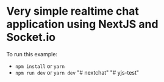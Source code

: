 # Very simple realtime chat application using NextJS and Socket.io

To run this example:

- `npm install` or `yarn`
- `npm run dev` or `yarn dev`
"# nextchat" 
"# yjs-test" 
